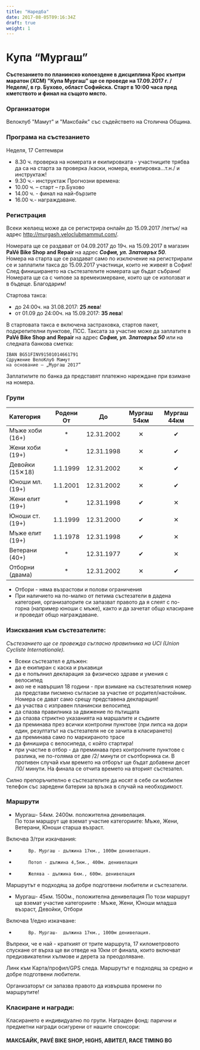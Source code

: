 ```yaml
---
title: "Наредба"
date: 2017-08-05T09:16:34Z
draft: true
weight: 1
---
```

# Купа “Мургаш”

#### Състезанието по планинско колоездене в дисциплина Крос кънтри маратон (XCM) "Купа Мургаш" ще се проведе на 17.09.2017 г. /Неделя/, в гр. Бухово, област Софийска. Старт в 10:00 часа пред кметството и финал на същото място.

### Организатори
Велоклуб "Мамут" и "Максбайк" със съдействето на Столична Община.

### Програма на състезанието
Неделя, 17 Септември

 - 8.30 ч. проверка на номерата и екипировката - участниците трябва да са на старта за проверка /каски, номера, екипировка...т.н./ и инструктаж!
 - 9.30 ч.- инструктаж
Прогнозни времена:
 - 10.00 ч. – старт – гр.Бухово
 - 14.00 ч. - финал на най-бързите
 - 16.00 ч.- награждаване.


### Регистрация
Всеки желаещ може да се регистрира онлайн до 15.09.2017 /петък/ на адрес http://murgash.veloclubmammut.com/.

Номерата ще се раздават от 04.09.2017 до 19ч. на 15.09.2017 в магазин **PaVé Bike Shop and Repair** на адрес ***София, ул. Златовръх 50***.  
Номера на старта ще се раздават само по изключение на регистрирали се и заплатили такса до 15.09.2017 участници, които не живеят в София!  
След финиширането на състезателите номерата ще бъдат събрани! Номерата ще са с чипове за времеизмерване, които ще се използват и в бъдеще. Благодарим!  

Стартова такса:  
 -  до 24:00ч. на 31.08.2017: **25 лева**!  
 -  от 01.09 до 24:00ч. на 15.09.2017: **35 лева**!  

В стартовата такса е включена застраховка, стартов пакет, подкрепителни пунктове, ПСС. Таксата за участие може да заплатите в **PaVé Bike Shop and Repair** на адрес ***София, ул. Златовръх 50*** или на следната банкова сметка:
```
IBAN BG51FINV91501014661791
Сдружение ВелоКлуб Мамут
на основание – „Мургаш 2017”
```
Заплатилите по банка да представят платежно нареждане при взимане на номера.

### Групи



Категория    | Родени От |      До    | Мургаш 54км | Мургаш 44км
:-----------------|:---------:|:----------:|:-----------:|:-----:
 Мъже хоби (16+)  |     *     | 12.31.2002 |      ✕      | ✔
 Жени хоби (19+)  |     *     | 12.31.1998 |      ✕      | ✔
 Девойки (15✕18)  | 1.1.1999  | 12.31.2002 |      ✕      | ✔
 Юноши мл. (19+)  | 1.1.2001  | 12.31.2002 |      ✕      | ✔
 Жени елит (19+)  |     *     | 12.31.1998 |      ✔      | ✕
 Юноши ст. (19+)  | 1.1.1999  | 12.31.2000 |      ✔      | ✕
 Мъже елит (19+)  | 1.1.1978  | 12.31.1998 |      ✔      | ✕
 Ветерани  (40+)  |     *     | 12.31.1977 |      ✔      | ✕
 Отборни (двама)  |     *     | 12.31.2002 |      ✕      | ✔


- Oтбори - няма възрастови и полови ограничения
- При наличието на по-малко от петима състезатели в дадена категория, организаторите си запазват правото да я слеят с по-горна (например юноши с мъже), както и да зачетат общо класиране и проведат общо награждаване.  

### Изисквания към състезателите:  
*Състезанието ще се провежда съгласно правилника на UCI (Union Cycliste Internationale).*  
 - Всеки състезател е длъжен:  
 - да e екипиран с каска и ръкавици  
 - да e попълнил декларация за физическо здраве и умения с велосипед  
 - ако не е навършил 18 години - при взимане на състезателния номер да представи писмено съгласие за участие от родител/настойник. Номера се дават само срещу представена декларация!  
 - да участва с изправен планински велосипед  
 - да спазва правилника за движение по пътищата  
 - да спазва стриктно указанията на маршалите и съдиите  
 - да преминава през всички контролни пунктове (при липса на дори един, резултатът на състезателя не се зачита в класирането)  
 - да преминава само по маркираното трасе  
 - да финишира с велосипеда, с който стартира!  
 - при участие в отбор - да преминава през контролните пунктове с разлика, не по-голяма от две /2/ минути от съотборника си. В противен случай към времето на отборът ще бъдат добавени десет /10/ минути. На финала се отчита времето на вторият състезател.  

Силно препоръчително е състезателите да носят в себе си мобилен телефон със заредени батерии за връзка в случай на необходимост.

### Маршрути
 
* Мургаш- 54км. 2400м. положителна денивелация.  
По този маршрут ще вземат участие категориите: Мъже, Жени, Ветерани, Юноши старша възраст.   

Включва 3/три изкачвания:
 -          Вр. Мургаш - дължина 17км., 1000м денивелация.
 -          Потоп - дължина 4,5км., 400м. денивелация
 -          Желява - дължина 6км., 600м. денивелация

Маршрутът е подходящ за добре подготвени любители и състезатели.
 
* Мургаш- 45км. 1500м., положителна денивелация
По този маршрут ще вземат участие категориите : Мъже, Жени, Юноши младша възраст, Девойки, Отбори
 
Включва 1/едно изкачване:
 -          Вр. Мургаш-  дължина 17км., 1000м денивелация.

Въпреки, че е най - краткият от трите маршрута, 17 километровото спускане от върха ще ви отведе на 10км от финала, които  включват предизвикателни хълмове и дерета  за преодоляване.

Линк към Карта/профил/GPS следа.
Маршрутът е подходящ за средно и добре подготвени любители.

Организаторът си запазва правото да извършва промени по маршрутите!

### Класиране и награди:
Класирането е индивидуално по групи.
Награден фонд: парични и предметни награди осигурени от нашите спонсори: 

#### МАКСБАЙК, PAVÉ BIKE SHOP, HIGH5, АВИТЕЛ, RACE TIMING BG



